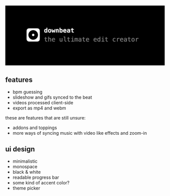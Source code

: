<!-- # downbeat -->

![Preview](preview.png)

## features

- bpm guessing
- slideshow and gifs synced to the beat
- videos processed client-side
- export as mp4 and webm

these are features that are still unsure:

- addons and toppings
- more ways of syncing music with video like effects and zoom-in

## ui design

- minimalistic
- monospace
- black & white
- readable progress bar
- some kind of accent color?
- theme picker
